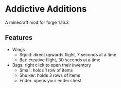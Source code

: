 # Addictive Additions
 
A minecraft mod for forge 1.16.3

## Features
- Wings
    - Squid: direct upwards flight, 7 seconds at a time
    - Bat: creative flight, 30 seconds at a time
- Bags: right click to open their inventory
    - Small: holds 1 row of items 
    - Shulker: holds 3 rows of items 
    - Ender: opens your ender chest